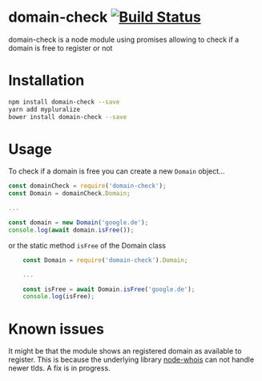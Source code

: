 # domain-check [![Build Status](https://travis-ci.org/EneOli/domain-check.svg?branch=master)](https://travis-ci.org/EneOli/domain-check)
domain-check is a node module using promises allowing to check if a domain is free to register or not

# Installation
```bash
npm install domain-check --save
yarn add mypluralize
bower install domain-check --save
```

# Usage

To check if a domain is free you can create a new `Domain` object...

```js
const domainCheck = require('domain-check');
const Domain = domainCheck.Domain;

...

const domain = new Domain('google.de');
console.log(await domain.isFree());

```

or the static method `isFree` of the Domain class

```js
    const Domain = require('domain-check').Domain;

    ...

    const isFree = await Domain.isFree('google.de');
    console.log(isFree);
```

# Known issues

It might be that the module shows an registered domain as available to register. This is because the underlying library [node-whois](https://github.com/FurqanSoftware/node-whois) can not handle newer tlds. A fix is in progress.